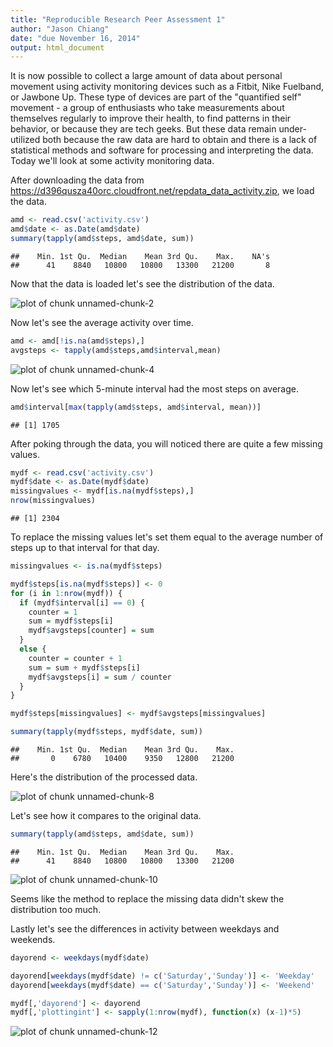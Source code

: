 ```yaml
---
title: "Reproducible Research Peer Assessment 1"
author: "Jason Chiang"
date: "due November 16, 2014"
output: html_document
---
```


It is now possible to collect a large amount of data about personal movement using activity monitoring devices such as a Fitbit, Nike Fuelband, or Jawbone Up. These type of devices are part of the "quantified self" movement - a group of enthusiasts who take measurements about themselves regularly to improve their health, to find patterns in their behavior, or because they are tech geeks. But these data remain under-utilized both because the raw data are hard to obtain and there is a lack of statistical methods and software for processing and interpreting the data. Today we'll look at some activity monitoring data.

After downloading the data from https://d396qusza40orc.cloudfront.net/repdata_data_activity.zip, we load the data.



```r
amd <- read.csv('activity.csv')
amd$date <- as.Date(amd$date)
summary(tapply(amd$steps, amd$date, sum))
```

```
##    Min. 1st Qu.  Median    Mean 3rd Qu.    Max.    NA's 
##      41    8840   10800   10800   13300   21200       8
```

Now that the data is loaded let's see the distribution of the data.

![plot of chunk unnamed-chunk-2](figure/unnamed-chunk-2.png) 

Now let's see the average activity over time.


```r
amd <- amd[!is.na(amd$steps),]
avgsteps <- tapply(amd$steps,amd$interval,mean)
```

![plot of chunk unnamed-chunk-4](figure/unnamed-chunk-4.png) 

Now let's see which 5-minute interval had the most steps on average.


```r
amd$interval[max(tapply(amd$steps, amd$interval, mean))]
```

```
## [1] 1705
```

After poking through the data, you will noticed there are quite a few missing values.


```r
mydf <- read.csv('activity.csv')
mydf$date <- as.Date(mydf$date)
missingvalues <- mydf[is.na(mydf$steps),]
nrow(missingvalues)
```

```
## [1] 2304
```

To replace the missing values let's set them equal to the average number of steps up to that interval for that day.


```r
missingvalues <- is.na(mydf$steps)

mydf$steps[is.na(mydf$steps)] <- 0
for (i in 1:nrow(mydf)) {
  if (mydf$interval[i] == 0) {
    counter = 1
    sum = mydf$steps[i]
    mydf$avgsteps[counter] = sum
  }
  else {
    counter = counter + 1
    sum = sum + mydf$steps[i]
    mydf$avgsteps[i] = sum / counter
  }
}

mydf$steps[missingvalues] <- mydf$avgsteps[missingvalues]

summary(tapply(mydf$steps, mydf$date, sum))
```

```
##    Min. 1st Qu.  Median    Mean 3rd Qu.    Max. 
##       0    6780   10400    9350   12800   21200
```

Here's the distribution of the processed data.

![plot of chunk unnamed-chunk-8](figure/unnamed-chunk-8.png) 

Let's see how it compares to the original data.


```r
summary(tapply(amd$steps, amd$date, sum))
```

```
##    Min. 1st Qu.  Median    Mean 3rd Qu.    Max. 
##      41    8840   10800   10800   13300   21200
```

![plot of chunk unnamed-chunk-10](figure/unnamed-chunk-10.png) 

Seems like the method to replace the missing data didn't skew the distribution too much.

Lastly let's see the differences in activity between weekdays and weekends.


```r
dayorend <- weekdays(mydf$date)

dayorend[weekdays(mydf$date) != c('Saturday','Sunday')] <- 'Weekday'
dayorend[weekdays(mydf$date) == c('Saturday','Sunday')] <- 'Weekend'

mydf[,'dayorend'] <- dayorend
mydf[,'plottingint'] <- sapply(1:nrow(mydf), function(x) (x-1)*5)
```

![plot of chunk unnamed-chunk-12](figure/unnamed-chunk-12.png) 
